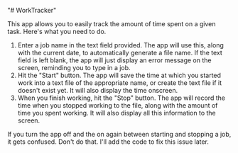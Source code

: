"# WorkTracker" 

This app allows you to easily track the amount of time spent on a given task.  Here's what you need to do.

1)  Enter a job name in the text field provided.  The app will use this, along with the current date, to automatically generate a file name.  If the text field is left blank, the app will just display an error message on the screen, reminding you to type in a job.
2)  Hit the "Start" button.  The app will save the time at which you started work into a text file of the appropriate name, or create the text file if it doesn't exist yet.  It will also display the time onscreen.
3)  When you finish working, hit the "Stop" button.  The app will record the time when you stopped working to the file, along with the amount of time you spent working.  It will also display all this information to the screen.

If you turn the app off and the on again between starting and stopping a job, it gets confused.  Don't do that.  I'll add the code to fix this issue later.
